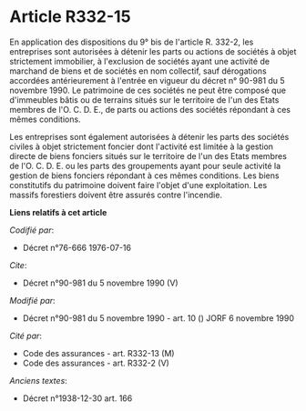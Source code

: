 # Article R332-15

En application des dispositions du 9° bis de l'article R. 332-2, les entreprises sont autorisées à détenir les parts ou
actions de sociétés à objet strictement immobilier, à l'exclusion de sociétés ayant une activité de marchand de biens et de
sociétés en nom collectif, sauf dérogations accordées antérieurement à l'entrée en vigueur du décret n° 90-981 du 5 novembre
1990. Le patrimoine de ces sociétés ne peut être composé que d'immeubles bâtis ou de terrains situés sur le territoire de
l'un des Etats membres de l'O. C. D. E., de parts ou actions des sociétés répondant à ces mêmes conditions. 

Les entreprises sont également autorisées à détenir les parts des sociétés civiles à objet strictement foncier dont
l'activité est limitée à la gestion directe de biens fonciers situés sur le territoire de l'un des Etats membres de l'O. C.
D. E. ou les parts des groupements ayant pour seule activité la gestion de biens fonciers répondant à ces mêmes conditions.
Les biens constitutifs du patrimoine doivent faire l'objet d'une exploitation. Les massifs forestiers doivent être assurés
contre l'incendie.

**Liens relatifs à cet article**

_Codifié par_:

  - Décret n°76-666 1976-07-16

_Cite_:

  - Décret n°90-981 du 5 novembre 1990 (V)

_Modifié par_:

  - Décret n°90-981 du 5 novembre 1990 - art. 10 () JORF 6 novembre 1990

_Cité par_:

  - Code des assurances - art. R332-13 (M)
  - Code des assurances - art. R332-2 (V)

_Anciens textes_:

  - Décret n°1938-12-30 art. 166
